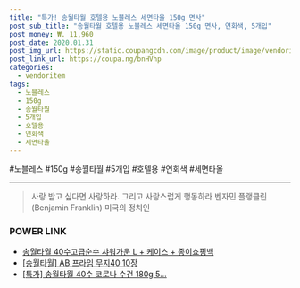 ```yaml
--- 
title: "특가! 송월타월 호텔용 노블레스 세면타올 150g 면사" 
post_sub_title: "송월타월 호텔용 노블레스 세면타올 150g 면사, 연회색, 5개입" 
post_money: ₩. 11,960 
post_date: 2020.01.31 
post_img_url: https://static.coupangcdn.com/image/product/image/vendoritem/2019/01/11/3136135913/d801b3bb-0630-4fa8-b668-673076e018b3.jpg 
post_link_url: https://coupa.ng/bnHVhp 
categories: 
  - vendoritem 
tags: 
  - 노블레스 
  - 150g 
  - 송월타월 
  - 5개입 
  - 호텔용 
  - 연회색 
  - 세면타올 
--- 
```

  #노블레스 #150g #송월타월 #5개입 #호텔용 #연회색 #세면타올 
<hr> 

> 사랑 받고 싶다면 사랑하라. 그리고 사랑스럽게 행동하라 벤자민 플랭클린 (Benjamin Franklin) 미국의 정치인 


### POWER LINK

* <a href="https://blog.naver.com/santokki14/221784336558" target="_blank">송월타월 40수고급순수 샤워가운 L + 케이스 + 종이쇼핑백</a>
* <a href="https://blog.naver.com/fasyy4321/221791276394" target="_blank">[송월타월] AB 프라임 무지40 10장</a>
* <a href="https://blog.naver.com/sakai111/221786145187" target="_blank">[특가] 송월타월 40수 코로나 수건 180g 5...</a>
